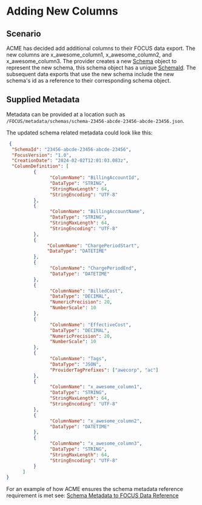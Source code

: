 # Adding New Columns

## Scenario

ACME has decided add additional columns to their FOCUS data export. The new columns are x_awesome_column1, x_awesome_column2, and x_awesome_column3. The provider creates a new [Schema](#schema) object to represent the new schema, this schema object has a unique [SchemaId](#schemaid). The subsequent data exports that use the new schema include the new schema's id as a reference to their corresponding schema object.

## Supplied Metadata

Metadata can be provided at a location such as `/FOCUS/metadata/schemas/schema-23456-abcde-23456-abcde-23456.json`.

The updated schema related metadata could look like this:

```json
 {
  "SchemaId": "23456-abcde-23456-abcde-23456",
  "FocusVersion": "1.0",
  "CreationDate": "2024-02-02T12:01:03.083z",
  "ColumnDefinition": [
          {
                "ColumnName": "BillingAccountId",
                "DataType": "STRING",
                "StringMaxLength": 64,
                "StringEncoding": "UTF-8"
          },
          {
                "ColumnName": "BillingAccountName",
                "DataType": "STRING",
                "StringMaxLength": 64,
                "StringEncoding": "UTF-8"
          },
          {
               "ColumnName": "ChargePeriodStart",
               "DataType": "DATETIME"
          },
          {
                "ColumnName": "ChargePeriodEnd",
                "DataType": "DATETIME"
          },
          {
                "ColumnName": "BilledCost",
                "DataType": "DECIMAL",
                "NumericPrecision": 20,
                "NumberScale": 10
          },
          {
                "ColumnName": "EffectiveCost",
                "DataType": "DECIMAL",
                "NumericPrecision": 20,
                "NumberScale": 10
          },
          {
                "ColumnName": "Tags",
                "DataType": "JSON",
                "ProviderTagPrefixes": ["awecorp", "ac"]
          },
          {
                "ColumnName": "x_awesome_column1",
                "DataType": "STRING",
                "StringMaxLength": 64,
                "StringEncoding": "UTF-8"
          },
          {
                "ColumnName": "x_awesome_column2",
                "DataType": "DATETIME"
          },
          {
                "ColumnName": "x_awesome_column3",
                "DataType": "STRING",
                "StringMaxLength": 64,
                "StringEncoding": "UTF-8"
          }
      ]
}
```

For an example of how ACME ensures the schema metadata reference requirement is met see: [Schema Metadata to FOCUS Data Reference](#schemametadatatofocusdatareference)
